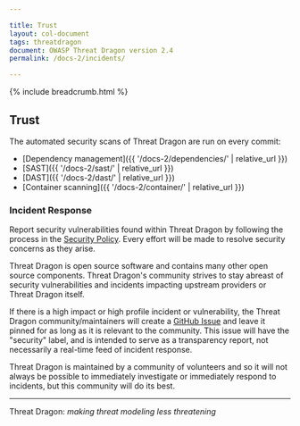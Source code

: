 ```yaml
---

title: Trust
layout: col-document
tags: threatdragon
document: OWASP Threat Dragon version 2.4
permalink: /docs-2/incidents/

---
```


{% include breadcrumb.html %}

## Trust

The automated security scans of Threat Dragon are run on every commit:

* [Dependency management]({{ '/docs-2/dependencies/' | relative_url }})
* [SAST]({{ '/docs-2/sast/' | relative_url }})
* [DAST]({{ '/docs-2/dast/' | relative_url }})
* [Container scanning]({{ '/docs-2/container/' | relative_url }})

### Incident Response

Report security vulnerabilities found within Threat Dragon by following the process in
the [Security Policy](https://github.com/OWASP/threat-dragon/blob/main/security.md).
Every effort will be made to resolve security concerns as they arise.

Threat Dragon is open source software and contains many other open source components.
Threat Dragon's community strives to stay abreast of security vulnerabilities
and incidents impacting upstream providers or Threat Dragon itself.

If there is a high impact or high profile incident or vulnerability,
the Threat Dragon community/maintainers will create a [GitHub Issue](https://www.github.com/owasp/threat-dragon/issues)
and leave it pinned for as long as it is relevant to the community.
This issue will have the "security" label, and is intended to serve as a transparency report,
not necessarily a real-time feed of incident response.

Threat Dragon is maintained by a community of volunteers and so
it will not always be possible to immediately investigate or immediately respond to incidents,
but this community will do its best.

----

Threat Dragon: _making threat modeling less threatening_
